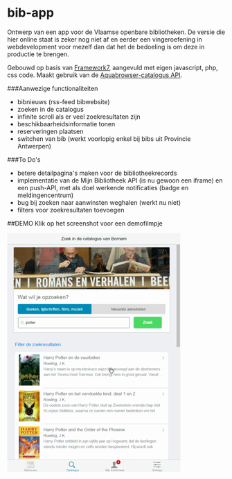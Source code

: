 # bib-app

Ontwerp van een app voor de Vlaamse openbare bibliotheken. De versie die hier online staat is zeker nog niet af en eerder een vingeroefening in webdevelopment voor mezelf dan dat het de bedoeling is om deze in productie te brengen.

Gebouwd op basis van [Framework7](https://github.com/nolimits4web/Framework7), aangevuld met eigen javascript, php, css code. Maakt gebruik van de [Aquabrowser-catalogus API](http://www.cultuurconnect.be/diensten/bibliotheekportalen/api).

###Aanwezige functionaliteiten
* bibnieuws (rss-feed bibwebsite)
* zoeken in de catalogus
* infinite scroll als er veel zoekresultaten zijn
* beschikbaarheidsinformatie tonen
* reserveringen plaatsen
* switchen van bib (werkt voorlopig enkel bij bibs uit Provincie Antwerpen)

###To Do's
* betere detailpagina's maken voor de bibliotheekrecords
* implementatie van de Mijn Bibliotheek API (is nu gewoon een iframe) en een push-API, met als doel werkende notificaties (badge en meldingencentrum)
* bug bij zoeken naar aanwinsten weghalen (werkt nu niet)
* filters voor zoekresultaten toevoegen

##DEMO
Klik op het screenshot voor een demofilmpje

[![Demofilmpje van de app](screenshots/screenshot_demofilmpje.png)](https://kdw2060.github.io/bib-app/)
